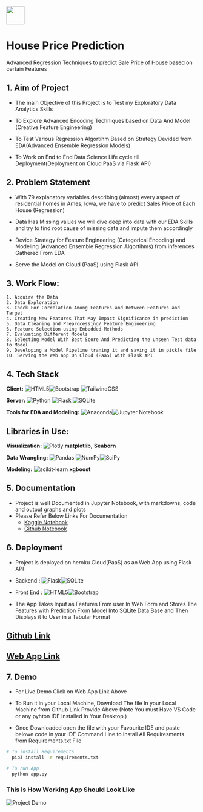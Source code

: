 <img src="http://url.to/image.png" align="center" height="48" width="48" >

# House Price Prediction

Advanced Regression Techniques to predict Sale Price of House based on certain Features






## 1. Aim of Project

- The main Objective of this Project is to Test my Exploratory Data Analytics Skills 

- To Explore Advanced  Encoding Techniques based on Data And Model (Creative Feature Engineering)

- To Test Various Regression Algortihm Based on Strategy Devided from EDA(Advanced Ensemble Regression Models)

- To Work on End to End Data Science Life cycle till Deployment(Deployment on Cloud PaaS via Flask API)
## 2. Problem Statement

- With 79 explanatory variables describing (almost) every aspect of residential homes in Ames, Iowa, we have to predict Sales Price of Each House (Regression)

- Data Has Missing values we will dive deep into data with our EDA Skills and try to find root cause of missing data and impute them accordingly

- Device Strategy for Feature Engineering (Categorical Encoding) and Modeling (Advanced Ensemble Regression Algortihms) from inferences Gathered From EDA

- Serve the Model on Cloud (PaaS) using Flask API


## 3.  Work Flow:

    1. Acquire the Data
    2. Data Exploration
    3. Check For Correlation Among Features and Between Features and Target
    4. Creating New Features That May Impact Significance in prediction
    5. Data Cleaning and Preprocessing/ Feature Engineering
    6. Feature Selection using Embedded Methods
    7. Evaluating Different Models
    8. Selecting Model With Best Score And Predicting the unseen Test data to Model
    9. Developing a Model Pipeline traning it and saving it in pickle file
    10. Serving the Web app On Cloud (PaaS) with Flask API
## 4. Tech Stack

**Client:** ![HTML5](https://img.shields.io/badge/html5-%23E34F26.svg?style=for-the-badge&logo=html5&logoColor=white)![Bootstrap](https://img.shields.io/badge/bootstrap-%23563D7C.svg?style=for-the-badge&logo=bootstrap&logoColor=white)	![TailwindCSS](https://img.shields.io/badge/tailwindcss-%2338B2AC.svg?style=for-the-badge&logo=tailwind-css&logoColor=white)

**Server:** ![Python](https://img.shields.io/badge/python-3670A0?style=for-the-badge&logo=python&logoColor=ffdd54) ![Flask](https://img.shields.io/badge/flask-%23000.svg?style=for-the-badge&logo=flask&logoColor=white) ![SQLite](https://img.shields.io/badge/sqlite-%2307405e.svg?style=for-the-badge&logo=sqlite&logoColor=white)

**Tools for EDA and Modeling:** ![Anaconda](https://img.shields.io/badge/Anaconda-%2344A833.svg?style=for-the-badge&logo=anaconda&logoColor=white)![Jupyter Notebook](https://img.shields.io/badge/jupyter-%23FA0F00.svg?style=for-the-badge&logo=jupyter&logoColor=white)

## **Libraries in Use:**

**Visualization:** ![Plotly](https://img.shields.io/badge/Plotly-%233F4F75.svg?style=for-the-badge&logo=plotly&logoColor=white) **matplotlib,** **Seaborn**

**Data Wrangling:** ![Pandas](https://img.shields.io/badge/pandas-%23150458.svg?style=for-the-badge&logo=pandas&logoColor=white) ![NumPy](https://img.shields.io/badge/numpy-%23013243.svg?style=for-the-badge&logo=numpy&logoColor=white)![SciPy](https://img.shields.io/badge/SciPy-%230C55A5.svg?style=for-the-badge&logo=scipy&logoColor=%white)

**Modeling:** ![scikit-learn](https://img.shields.io/badge/scikit--learn-%23F7931E.svg?style=for-the-badge&logo=scikit-learn&logoColor=white)
**xgboost**

## 5. Documentation
- Project is well Documented in Jupyter Notebook, with markdowns, code and output graphs and plots
- Please Refer Below Links For Documentation
    - [Kaggle Notebook](https://www.kaggle.com/jaysrivastav/xgb-gpu-with-optuna-and-kfold-house-price-predict)
    - [Github Notebook](https://github.com/DhirendraSrivastav007/Data-Science-Projects/tree/master/House%20Price%20Prediction)

## 6. Deployment

- Project is deployed on heroku Cloud(PaaS) as an Web App using Flask API
- Backend : ![Flask](https://img.shields.io/badge/flask-%23000.svg?style=for-the-badge&logo=flask&logoColor=white)![SQLite](https://img.shields.io/badge/sqlite-%2307405e.svg?style=for-the-badge&logo=sqlite&logoColor=white)

- Front End : ![HTML5](https://img.shields.io/badge/html5-%23E34F26.svg?style=for-the-badge&logo=html5&logoColor=white)![Bootstrap](https://img.shields.io/badge/bootstrap-%23563D7C.svg?style=for-the-badge&logo=bootstrap&logoColor=white)

- The App Takes Input as Features From user In Web Form and Stores The Features with Prediction From Model Into SQLite Data Base and Then Displays it to User in a Tabular Format

## [Github Link](https://github.com/DhirendraSrivastav007/House-Price-Prediction-Deployment)

## [Web App Link](https://house-price-prediction-dploy.herokuapp.com/)



## 7.  Demo

- For Live Demo Click on Web App Link Above 

- To Run it in your Local Machine, Download The file In your Local Machine from Github Link Provide Above (Note You must Have VS Code or any pyhton IDE Installed in Your Desktop )
- Once Downloaded open the file with your Favourite IDE and paste belowe code in your IDE Command Line to Install All Requiresments from Requirements.txt File 

```bash
# To install Requirements
  pip3 install -r requirements.txt

# To run App
  python app.py
```


### This is How Working App Should Look Like

![Project Demo](https://github.com/DhirendraSrivastav007/Data-Science-Projects/blob/master/House%20Price%20Prediction/Flask%20API/static/Project_Demo.gif)



